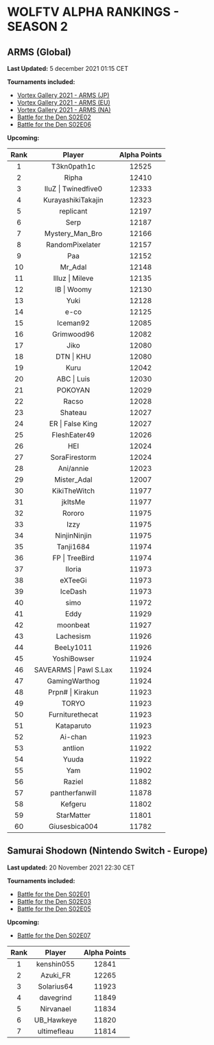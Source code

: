 # WOLFTV ALPHA RANKINGS - SEASON 2

## ARMS (Global)

__Last Updated:__ 5 december 2021 01:15 CET

__Tournaments included:__

- [Vortex Gallery 2021 - ARMS (JP)](https://smash.gg/tournament/vortex-gallery-2021/event/arms-japan/overview)
- [Vortex Gallery 2021 - ARMS (EU)](https://smash.gg/tournament/vortex-gallery-2021/event/arms-eu/overview)
- [Vortex Gallery 2021 - ARMS (NA)](https://smash.gg/tournament/vortex-gallery-2021/event/arms-na/overview)
- [Battle for the Den S02E02](https://challonge.com/fr/BattleDen_S02E02)
- [Battle for the Den S02E06](https://challonge.com/fr/BattleDen_S02E06)

__Upcoming:__


Rank | Player | Alpha Points
:---: | :----: | :----:
1 | T3kn0path1c | 12525
2 | Ripha | 12410
3 | IluZ \| Twinedfive0 | 12333
4 | KurayashikiTakajin | 12323
5 | replicant | 12197
6 | Serp | 12187
7 | Mystery_Man_Bro | 12166
8 | RandomPixelater | 12157
9 | Paa | 12152
10 | Mr_Adal | 12148
11 | Illuz \| Mileve | 12135
12 | IB \| Woomy | 12130
13 | Yuki | 12128
14 | e-co | 12125
15 | Iceman92 | 12085
16 | Grimwood96 | 12082
17 | Jiko | 12080
18 | DTN \| KHU | 12080
19 | Kuru | 12042
20 | ABC \| Luis | 12030
21 | POKOYAN | 12029
22 | Racso | 12028
23 | Shateau | 12027
24 | ER \| False King | 12027
25 | FleshEater49 | 12026
26 | HEI | 12024
27 | SoraFirestorm | 12024
28 | Ani/annie | 12023
29 | Mister_Adal | 12007
30 | KikiTheWitch | 11977
31 | jkItsMe | 11977
32 | Rororo | 11975
33 | Izzy | 11975
34 | NinjinNinjin | 11975
35 | Tanji1684 | 11974
36 | FP \| TreeBird | 11974
37 | Iloria | 11973
38 | eXTeeGi | 11973
39 | IceDash | 11973
40 | simo | 11972
41 | Eddy | 11929
42 | moonbeat | 11927
43 | Lachesism | 11926
44 | BeeLy1011 | 11926
45 | YoshiBowser | 11924
46 | SAVEARMS \| Pawl S.Lax | 11924
47 | GamingWarthog | 11924
48 | Prpn# \| Kirakun | 11923
49 | TORYO | 11923
50 | Furniturethecat | 11923
51 | Kataparuto | 11923
52 | Ai-chan | 11923
53 | antlion | 11922
54 | Yuuda | 11922
55 | Yam | 11902
56 | RazieI | 11882
57 | pantherfanwill | 11878
58 | Kefgeru | 11802
59 | StarMatter | 11801
60 | Giusesbica004 | 11782

## Samurai Shodown (Nintendo Switch - Europe)

__Last updated:__ 20 November 2021 22:30 CET

__Tournaments included:__

- [Battle for the Den S02E01](https://challonge.com/fr/BattleDen_S02E01)  
- [Battle for the Den S02E03](https://challonge.com/fr/BattleDen_S02E03)  
- [Battle for the Den S02E05](https://challonge.com/fr/BattleDen_S02E05)

__Upcoming:__

- [Battle for the Den S02E07](https://challonge.com/fr/BattleDen_S02E07)

Rank | Player | Alpha Points
:---: | :----: | :----:
1 | kenshin055 | 12841
2 | Azuki_FR | 12265
3 | Solarius64 | 11923
4 | davegrind | 11849
5 | Nirvanael | 11834
6 | UB_Hawkeye | 11820
7 | ultimefleau | 11814
